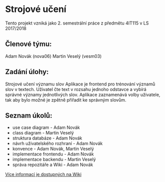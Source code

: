 # Strojové učení
Tento projekt vzniká jako 2. semestrální práce z předmětu 4IT115 v LS 2017/2018

## Členové týmu:
Adam Novák (nova06)
Martin Veselý (vesm03)

## Zadání úlohy:
Strojové učení významu slov
Aplikace je frontend pro trénování významů slov v textech. Uživatel čte text v rozsahu jednoho odstavce a vybírá správné významy jednotlivých slov. Aplikace zaznamenává volby uživatele, tak aby bylo možné je zpětně přiřadit ke správným slovům.

## Seznam úkolů:
- use case diagram - Adam Novák
- class diagram - Martin Veselý
- struktura databáze - Adam Novák
- návrh uživatelského rozhraní - Adam Novák
- konvence - Adam Novák, Martin Veselý
- implementace frontendu - Adam Novák
- implementace backendu - Martin Veselý
- správa repozitáře a Wiki - Adam Novák

[Více informací je dostupných na Wiki](https://github.com/Adamusak/StrojoveUceni/wiki)

